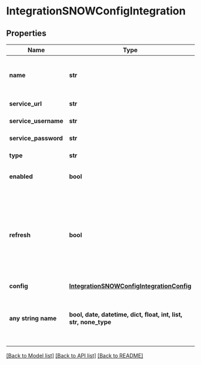# IntegrationSNOWConfigIntegration


## Properties
Name | Type | Description | Notes
------------ | ------------- | ------------- | -------------
**name** | **str** | Name, a unique identifier for the integration | 
**service_url** | **str** | ServiceNow Host | 
**service_username** | **str** | ServiceNow Username | 
**service_password** | **str** | ServiceNow Password | 
**type** | **str** | Integration Type Code | defaults to "serviceNow"
**enabled** | **bool** | Set &#x60;true&#x60; to enable integration | [optional] 
**refresh** | **bool** | Pass &#x60;false&#x60; to skip refresh.  By default, refresh is done on update, when it is supported by the integration type.  | [optional]  if omitted the server will use the default value of True
**config** | [**IntegrationSNOWConfigIntegrationConfig**](IntegrationSNOWConfigIntegrationConfig.md) |  | [optional] 
**any string name** | **bool, date, datetime, dict, float, int, list, str, none_type** | any string name can be used but the value must be the correct type | [optional]

[[Back to Model list]](../README.md#documentation-for-models) [[Back to API list]](../README.md#documentation-for-api-endpoints) [[Back to README]](../README.md)


